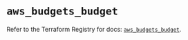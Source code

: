 # `aws_budgets_budget`

Refer to the Terraform Registry for docs: [`aws_budgets_budget`](https://registry.terraform.io/providers/hashicorp/aws/6.18.0/docs/resources/budgets_budget).
